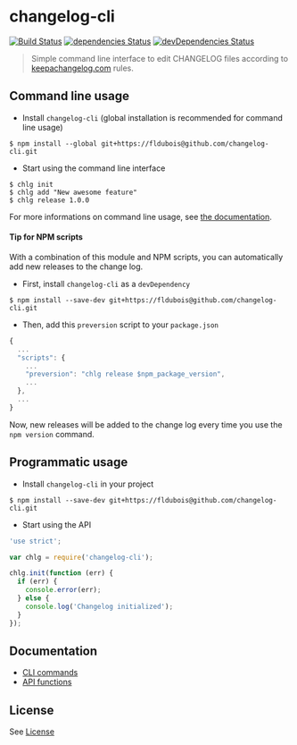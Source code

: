 # changelog-cli

[![Build Status](https://travis-ci.org/fldubois/changelog-cli.svg?branch=master)](https://travis-ci.org/fldubois/changelog-cli)
[![dependencies Status](https://david-dm.org/fldubois/changelog-cli/status.svg)](https://david-dm.org/fldubois/changelog-cli)
[![devDependencies Status](https://david-dm.org/fldubois/changelog-cli/dev-status.svg)](https://david-dm.org/fldubois/changelog-cli?type=dev)

> Simple command line interface to edit CHANGELOG files according to [keepachangelog.com](http://keepachangelog.com/) rules.

## Command line usage

* Install `changelog-cli` (global installation is recommended for command line usage)

```
$ npm install --global git+https://fldubois@github.com/changelog-cli.git
```

* Start using the command line interface

```
$ chlg init
$ chlg add "New awesome feature"
$ chlg release 1.0.0
```

For more informations on command line usage, see [the documentation](docs/CLI.md).

#### Tip for NPM scripts

With a combination of this module and NPM scripts, you can automatically add new releases to the change log.

* First, install `changelog-cli` as a `devDependency`

```
$ npm install --save-dev git+https://fldubois@github.com/changelog-cli.git
```

* Then, add this `preversion` script to your `package.json`

```js
{
  ...
  "scripts": {
    ...
    "preversion": "chlg release $npm_package_version",
    ...
  },
  ...
}
```

Now, new releases will be added to the change log every time you use the `npm version` command.

## Programmatic usage

* Install `changelog-cli` in your project

```
$ npm install --save-dev git+https://fldubois@github.com/changelog-cli.git
```

* Start using the API

```js
'use strict';

var chlg = require('changelog-cli');

chlg.init(function (err) {
  if (err) {
    console.error(err);
  } else {
    console.log('Changelog initialized');
  }
});
```

## Documentation

* [CLI commands](docs/CLI.md)
* [API functions](docs/API.md)

## License

See [License](LICENSE)
